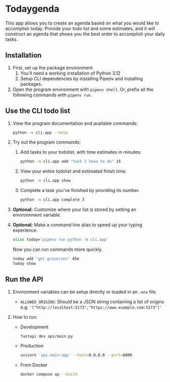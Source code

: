 # Todaygenda

This app allows you to create an agenda based on what you would like to accomplish today. Provide your todo list and some estimates, and it will construct an agenda that shows you the best order to accomplish your daily tasks.

## Installation

1. First, set up the package environment.
    1. You'll need a working installation of Python 3.12
    2. Setup CLI dependencies by installing Pipenv and installing packages.
    <!-- FIX: add details to these steps -->
2. Open the program environment with `pipenv shell`. Or, prefix all the following commands with `pipenv run`.

<!-- TODO: or use docker instead -->

## Use the CLI todo list

1. View the program documentation and available commands:

    ```sh
    python -m cli.app --help
    ```

2. Try out the program commands:

    1. Add tasks to your todolist, with time estimates in minutes:

        ```sh
        python -m cli.app add "task I have to do" 15
        ```

    2. View your entire todolist and estimated finish time:

        ```sh
        python -m cli.app show
        ```

    3. Complete a task you've finished by providing its number.

        ```sh
        python -m cli.app complete 3
        ```

3. **Optional:** Customize where your list is stored by setting an environnment variable.
    <!-- TODO: add more -->

4. **Optional:** Make a command line alias to speed up your typing experience.

    ```sh
    alias today='pipenv run python -m cli.app'
    ```

    Now you can run commands more quickly.

    ```sh
    today add "get groceries" 45m
    today show
    ```

## Run the API

1. Environment variables can be setup directly or loaded in an `.env` file.
    * `ALLOWED_ORIGINS`: Should be a JSON string containing a list of origins e.g. `'["http://localhost:5173","https://www.example.com:5173"]'`
2. How to run:

    * Development

        ```sh
        fastapi dev api/main.py
        ```

    * Production

        ```sh
        uvicorn 'api.main:app' --host=0.0.0.0 --port=8000
        ```

    * From Docker

        ```sh
        docker compose up --build
        ```
